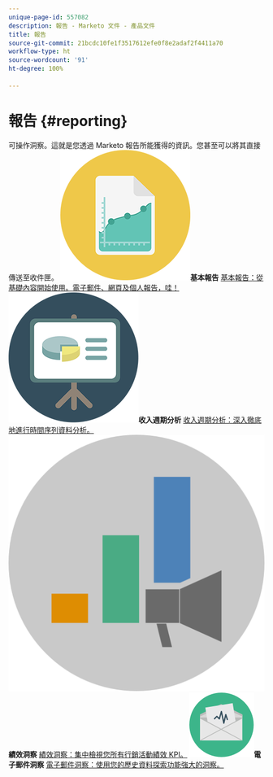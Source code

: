 ```yaml
---
unique-page-id: 557082
description: 報告 - Marketo 文件 - 產品文件
title: 報告
source-git-commit: 21bcdc10fe1f3517612efe0f8e2adaf2f4411a70
workflow-type: ht
source-wordcount: '91'
ht-degree: 100%

---
```



# 報告 {#reporting}

可操作洞察。這就是您透過 Marketo 報告所能獲得的資訊。您甚至可以將其直接傳送至收件匣。
**![基本報告](assets/documents-bookmarks-17.png)基本報告** [基本報告：從基礎內容開始使用。電子郵件、網頁及個人報告，哇！](https://docs.marketo.com/display/DOCS/Basic+Reporting)     **![收入週期分析](assets/seo-08.png)收入週期分析** [收入週期分析：深入徹底地進行時間序列資料分析。](https://docs.marketo.com/display/DOCS/Revenue+Cycle+Analytics)     **![績效洞察](assets/mpi-for-docs-2x.png)績效洞察** [績效洞察：集中檢視您所有行銷活動績效 KPI。](https://docs.marketo.com/display/DOCS/Marketing+Performance+Insights)     **![電子郵件洞察](assets/email-insights.png)電子郵件洞察** [電子郵件洞察：使用您的歷史資料探索功能強大的洞察。](https://docs.marketo.com/display/DOCS/Email+Insights)

